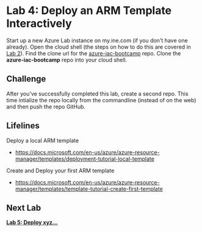 # Lab 4: Deploy an ARM Template Interactively

Start up a new Azure Lab instance on my.ine.com (if you don't have one already).
Open the cloud shell (the steps on how to do this are covered in [Lab 2](https://github.com/mikepfeiffer/azure-iac-bootcamp/tree/main/Lab%202)).
Find the clone url for the [azure-iac-bootcamp](https://github.com/mikepfeiffer/azure-iac-bootcamp) repo.
Clone the **azure-iac-bootcamp** repo into your cloud shell.

## Challenge

After you've successfully completed this lab, create a second repo. This time intialize the repo locally from the commandline (instead of on the web) and then push the repo GitHub.


## Lifelines

Deploy a local ARM template
* https://docs.microsoft.com/en-us/azure/azure-resource-manager/templates/deployment-tutorial-local-template

Create and Deploy your first ARM template
* https://docs.microsoft.com/en-us/azure/azure-resource-manager/templates/template-tutorial-create-first-template

## Next Lab
**[Lab 5: Deploy xyz...](https://github.com/mikepfeiffer/azure-iac-bootcamp/tree/main/Lab%202)**